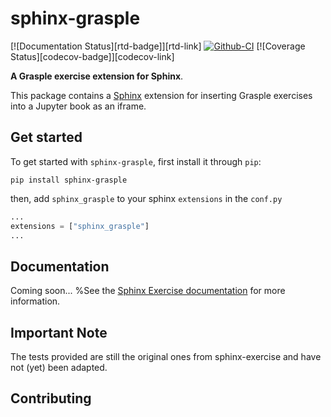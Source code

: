 # sphinx-grasple

[![Documentation Status][rtd-badge]][rtd-link]
[![Github-CI][github-ci]][github-link]
[![Coverage Status][codecov-badge]][codecov-link]

**A Grasple exercise extension for Sphinx**.

This package contains a [Sphinx](http://www.sphinx-doc.org/en/master/) extension
for inserting Grasple exercises into a Jupyter book as an iframe.


## Get started

To get started with `sphinx-grasple`, first install it through `pip`:

```
pip install sphinx-grasple
```

then, add `sphinx_grasple` to your sphinx `extensions` in the `conf.py`

```python
...
extensions = ["sphinx_grasple"]
...
```


## Documentation

Coming soon...
%See the [Sphinx Exercise documentation](https://ebp-sphinx-exercise.readthedocs.io/en/latest/) for more information.

## Important Note

The tests provided are still the original ones from sphinx-exercise and have not (yet) been adapted.

## Contributing

[github-ci]: https://github.com/executablebooks/sphinx-grasple/workflows/continuous-integration/badge.svg?branch=master
[github-link]: https://github.com/dbalague/sphinx-grasple
